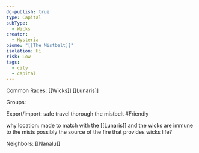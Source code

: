 ```yaml
---
dg-publish: true
type: Capital
subType:
  - Wicks
creator:
  - Hysteria
biome: "[[The Mistbelt]]"
isolation: Hi
risk: Low
tags:
  - city
  - capital
---
```

Common Races: [[Wicks]] [[Lunaris]]

Groups:

Export/import: safe travel thorough the mistbelt #Friendly 

why location: made to match with the [[Lunaris]] and the wicks are immune to the mists 
possibly the source of the fire that provides wicks life?

Neighbors: [[Nanalu]]
